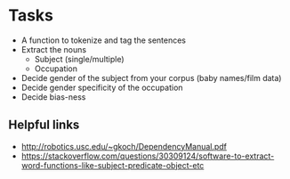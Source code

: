 # Tasks


- A function to tokenize and tag the sentences
- Extract the nouns
    - Subject (single/multiple)
    - Occupation
- Decide gender of the subject from your corpus (baby names/film data)
- Decide gender specificity of the occupation
- Decide bias-ness


## Helpful links

- http://robotics.usc.edu/~gkoch/DependencyManual.pdf
- https://stackoverflow.com/questions/30309124/software-to-extract-word-functions-like-subject-predicate-object-etc
